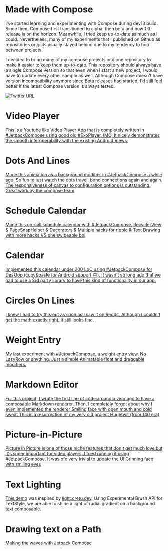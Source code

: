 # Made with Compose

I've started learning and experimenting with Compose during dev13 build. Since then, Compose first transitioned 
to alpha, then beta and now 1.0 release is on the horizon. Meanwhile, I tried keep up-to-date as much as I could. Nevertheless, 
many of my experiments that I published on Github as repositories or gists usually stayed behind due to my tendency to hop between projects.

I decided to bring many of my compose projects into one repository to make it easier to keep them up-to-date. This repository should always have 
a single Compose version so that even when I start a new project, I would have to update every other sample as well. Although Compose
doesn't have version incompatibility anymore since Beta releases had started, I'd still feel better if the latest Compose version 
is always tested.

[![Twitter URL](https://img.shields.io/twitter/url/https/twitter.com/halilozercan.svg?style=social&label=Follow%20%40halilozercan)](https://twitter.com/halilozercan)

# Video Player

[This is a Youtube like Video Player App that is completely written in #JetpackCompose using good old #ExoPlayer. IMO, It nicely demonstrates the smooth interoperability with the existing Android Views.](https://twitter.com/halilozercan/status/1372635576416006146)

# Dots And Lines

[Made this animation as a background modifier in #JetpackCompose a while ago. So fun to just watch the dots travel, bond connections again and again. The responsiveness of canvas to configuration options is outstanding. Great work by the compose team](https://twitter.com/halilozercan/status/1371197797400207368)

# Schedule Calendar

[Made this on-call schedule calendar with #JetpackCompose. RecyclerView & PageSnapHelper & Decorators & Multiple hacks for ripple & Text Drawing with more hacks VS one swipeable boi](https://twitter.com/halilozercan/status/1395862026073817089)

# Calendar

[Implemented this calendar under 200 LoC using #JetpackCompose for Desktop (copy&paste for Android support 🙃). It wasn't so long ago that we had to use a 3rd party library to have this kind of functionality in our app.](https://twitter.com/halilozercan/status/1382432402325262338)

# Circles On Lines

[I knew I had to try this out as soon as I saw it on Reddit. Although I couldn't get the math exactly right, it still looks fine.](https://twitter.com/halilozercan/status/1400202985335148550)

# Weight Entry

[My last experiment with #JetpackCompose, a weight entry view. No LazyRow or anything. Just a simple Animatable float and draggable modifiers.](https://twitter.com/halilozercan/status/1408437121858392064)

# Markdown Editor
[For this project, I wrote the first line of code around a year ago to have a composable Markdown renderer. Then, I completely forgot about why I even implemented the renderer Smiling face with open mouth and cold sweat This is a resurrection of my very old project Hugetwit (from 140 era)](https://twitter.com/halilozercan/status/1424352149664935936)

# Picture-in-Picture

[Picture in Picture is one of those niche features that don't get much love but it's super important for video players. I tried running it using #JetpackCompose. It was ofc very trivial to update the UI Grinning face with smiling eyes](https://twitter.com/halilozercan/status/1446982300311375877)

# Text Lighting

[This demo](https://twitter.com/halilozercan/status/1546563464025481216) was inspired by [light.cretu.dev](https://light.cretu.dev/). Using Experimental Brush API for TextStyle, we are able to shine a light of radial gradient on a background text composable.

# Drawing text on a Path

[Making the waves with Jetpack Compose](https://twitter.com/halilozercan/status/1555736000910983169)